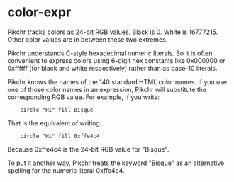# color-expr

Pikchr tracks colors as 24-bit RGB values.  Black is 0.
White is 16777215. Other color values are in between these
two extremes.

Pikchr understands C-style hexadecimal numeric literals.  So it is
often convenient to express colors using 6-digit hex constants
like 0x000000 or 0xffffff (for black and white respectively) rather
than as base-10 literals.

Pikchr knows the names of the 140 standard HTML color names.  If you
use one of those color names in an expression, Pikchr will substitute
the corresponding RGB value.  For example, if you write:

~~~~~
    circle "Hi" fill Bisque
~~~~~

That is the equivalent of writing:

~~~~~
    circle "Hi" fill 0xffe4c4
~~~~~

Because 0xffe4c4 is the 24-bit RGB value for "Bisque".

To put it another way, Pikchr treats the keyword "Bisque" as an
alternative spelling for the numeric literal 0xffe4c4.
